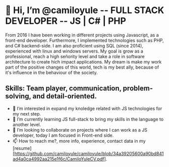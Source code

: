 # 👋 Hi, I’m @camiloyule -- FULL STACK DEVELOPER -- JS | C# | PHP

From 2016 I have been working in different projects using Javascript, as a front-end developer. Furthermore, I implemented technologies such as PHP, and C#
backend-side. I am also proficient using SQL (since 2014), experienced with linux and windows servers. My goal is grow as a professional, reach a high señority level 
and take a role in software architecture to create hich impact applications. My dream is make my work part of the positive changes of this world, tech is my best ally, because of 
it's influence in the behaviour of the society. 

## Skills: Team player, communication, problem-solving, and detail-oriented.


- 👀 I’m interested in expand my knoledge related with JS technologies for my next step.
- 🌱 I’m currently learning JS full-stack to bring my skills in the language to another level.
- 💞️ I’m looking to collaborate on projects where I can work as a JS developer, today I am focused in Front-end side.
- 📫 How to reach me?, more info, experience, contact data in my 
[resume][https://github.com/camiloyule/camiloyule/blob/34a39205600a90bd841ad4a0ca4992aa215e1f6c/CamiloYuleCV.pdf].

<!---
camiloyule/camiloyule is a ✨ special ✨ repository because its `README.md` (this file) appears on your GitHub profile.
You can click the Preview link to take a look at your changes.
--->
